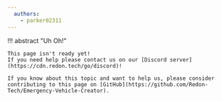 ```yaml
---
  authors:
    - parker02311
---
```


!!! abstract "Uh Oh!"

    This page isn't ready yet!
    If you need help please contact us on our [Discord server](https://cdn.redon.tech/go/discord)!

    If you know about this topic and want to help us, please consider contributing to this page on [GitHub](https://github.com/Redon-Tech/Emergency-Vehicle-Creator).